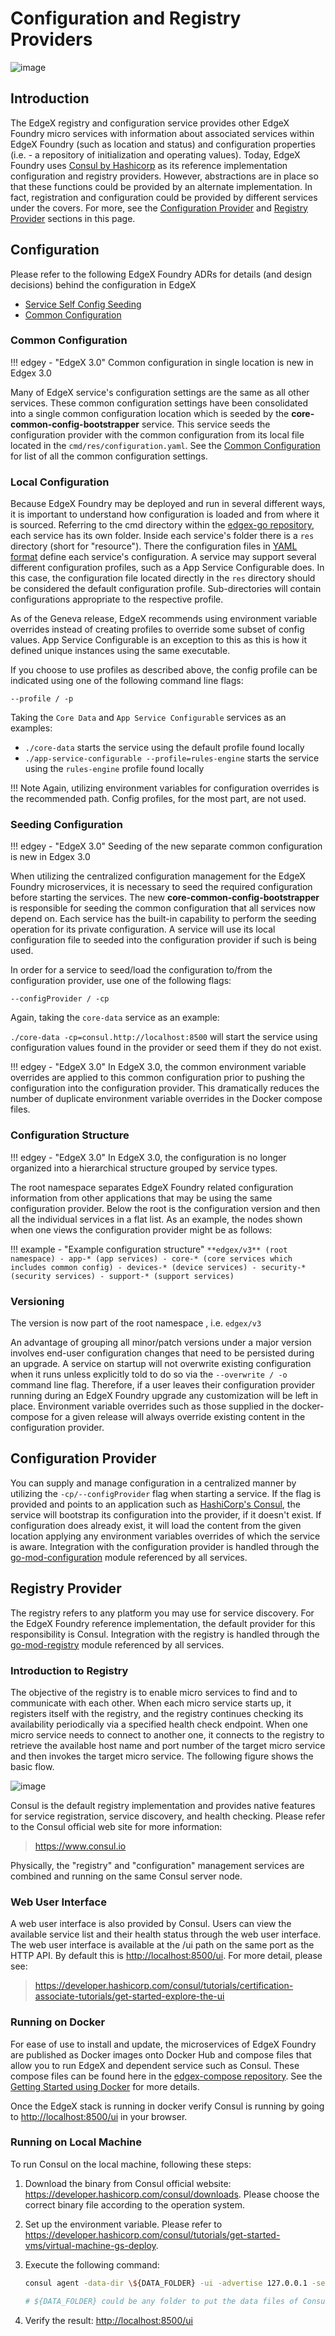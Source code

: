 # Configuration and Registry Providers



![image](EdgeX_CoreRegConfig.png)

## Introduction

 The EdgeX registry and configuration service provides other EdgeX Foundry micro services with information about associated services within EdgeX Foundry (such as location and status) and  configuration properties (i.e. - a repository of initialization and operating values).  Today, EdgeX Foundry uses [Consul by Hashicorp](https://www.consul.io/) as its reference implementation configuration and registry providers.  However, abstractions are in place so that these functions could be provided by an alternate implementation.  In fact, registration and configuration could be provided by different services under the covers.  For more, see the [Configuration Provider](ConfigurationAndRegistry.md#configuration-provider) and [Registry Provider](ConfigurationAndRegistry.md#registry-provider) sections in this page.

## Configuration

Please refer to the following EdgeX Foundry ADRs for details (and design decisions) behind the configuration in EdgeX

- [Service Self Config Seeding](../../../design/adr/0005-Service-Self-Config)
- [Common Configuration](../../../design/adr/0026-Common%20Configuration/)

### Common Configuration

!!! edgey - "EdgeX 3.0"
    Common configuration in single location is new in Edgex 3.0

Many of EdgeX service's configuration settings are the same as all other services. 
These common configuration settings have been consolidated into a single common configuration location which is seeded by the **core-common-config-bootstrapper** service.
This service seeds the configuration provider with the common configuration from its local file located in the `cmd/res/configuration.yaml`.
See the [Common Configuration](../CommonConfiguration/) for list of all the common configuration settings.

### Local Configuration

Because EdgeX Foundry may be deployed and run in several different ways, 
it is important to understand how configuration is loaded and from where it is sourced. 
Referring to the cmd directory within the [edgex-go repository](https://github.com/edgexfoundry/edgex-go), each service has its own folder. 
Inside each service's folder there is a `res` directory (short for "resource").
There the configuration files in [YAML format](https://en.wikipedia.org/wiki/YAML) define each service's configuration. 
A service may support several different configuration profiles, such as a App Service Configurable does. 
In this case, the configuration file located directly in the `res` directory should be considered the default configuration profile. 
Sub-directories will contain configurations appropriate to the respective profile.

As of the Geneva release, EdgeX recommends using environment variable overrides instead of creating profiles to override some subset of config values. 
App Service Configurable is an exception to this as this is how it defined unique instances using the same executable.

If you choose to use profiles as described above, the config profile can be indicated using one of the following command line flags:

`--profile / -p`

Taking the `Core Data` and `App Service Configurable` services as an examples:

-   `./core-data` starts the service using the default profile found locally
-   `./app-service-configurable --profile=rules-engine` starts the service using the `rules-engine` profile found locally

!!! Note
    Again, utilizing environment variables for configuration overrides is the recommended path. Config profiles, for the most part, are not used.

### Seeding Configuration

!!! edgey - "EdgeX 3.0"
    Seeding of the new separate common configuration is new in Edgex 3.0

When utilizing the centralized configuration management for the EdgeX Foundry microservices, 
it is necessary to seed the required configuration before starting the services.
The new **core-common-config-bootstrapper** is responsible for seeding the common configuration that all services now depend on.
Each service has the built-in capability to perform the seeding operation for its private configuration. 
A service will use its local configuration file to seeded into the configuration provider if such is being used.

In order for a service to seed/load the configuration to/from the configuration provider, use one of the following flags:

`--configProvider / -cp`

Again, taking the `core-data` service as an example:

`./core-data -cp=consul.http://localhost:8500` will start the service using configuration values found in the provider or seed them if they do not exist. 

!!! edgey - "EdgeX 3.0"
    In EdgeX 3.0, the common environment variable overrides are applied to this common configuration prior to pushing the configuration into the configuration provider. This dramatically reduces the number of duplicate environment variable overrides in the Docker compose files.

### Configuration Structure

!!! edgey - "EdgeX 3.0"
    In EdgeX 3.0, the configuration is no longer organized into a hierarchical structure grouped by service types.

The root namespace separates EdgeX Foundry related configuration information from other applications that may be using the same configuration provider. 
Below the root is the configuration version and then all the individual services in a flat list. 
As an example, the nodes shown when one views the configuration provider might be as follows:

!!! example - "Example configuration structure"
    ```
    **edgex/v3** (root namespace)
        - app-* (app services)
        - core-* (core services which includes common config)
        - devices-* (device services)
        - security-* (security services)
        - support-* (support services)
    ```
### Versioning

The version is now part of the root namespace , i.e. `edgex/v3`

An advantage of grouping all minor/patch versions under a major version involves end-user configuration changes that need to be persisted during an upgrade. 
A service on startup will not overwrite existing configuration when it runs unless explicitly told to do so via the `--overwrite / -o` command line flag. 
Therefore, if a user leaves their configuration provider running during an EdgeX Foundry upgrade any customization will be left in place. 
Environment variable overrides such as those supplied in the docker-compose for a given release will always override existing content in the configuration provider.

## Configuration Provider

You can supply and manage configuration in a centralized manner by utilizing the `-cp/--configProvider` flag when starting a service. If the flag is provided and points to an application such as [HashiCorp's Consul](https://www.consul.io/), the service will bootstrap its configuration into the provider, if it doesn't exist. If configuration does already exist, it will load the content from the given location applying any environment variables overrides of which the service is aware. Integration with the configuration provider is handled through the [go-mod-configuration](https://github.com/edgexfoundry/go-mod-configuration) module referenced by all services.

## Registry Provider

The registry refers to any platform you may use for service discovery. For the EdgeX Foundry reference implementation, the default provider for this responsibility is Consul. Integration with the registry is handled through the [go-mod-registry](https://github.com/edgexfoundry/go-mod-registry) module referenced by all services.

### Introduction to Registry

The objective of the registry is to enable micro services to find and to communicate with each other. When each micro service starts up, it registers itself with the registry, and the registry continues checking
its availability periodically via a specified health check endpoint. When one micro service needs to connect to another one, it connects to the registry to retrieve the available host name and port number of the
target micro service and then invokes the target micro service. The following figure shows the basic flow.

![image](EdgeX_ConfigurationRegistry.png)

Consul is the default registry implementation and provides native features for service registration, service discovery, and health checking. Please refer to the Consul official web site for more information:

> <https://www.consul.io>

Physically, the "registry" and "configuration" management services are combined and running on the same Consul server node.

### Web User Interface

A web user interface is also provided by Consul. Users can view the available service list and their health status through the web user interface. The web user interface is available at the /ui path on the same port as the HTTP API. By default this is <http://localhost:8500/ui>. For more detail, please see:

> <https://developer.hashicorp.com/consul/tutorials/certification-associate-tutorials/get-started-explore-the-ui>

### Running on Docker

For ease of use to install and update, the microservices of EdgeX Foundry are published as Docker images onto Docker Hub and compose files that allow you to run EdgeX and dependent service such as Consul. These compose files can be found here in the [edgex-compose repository](https://github.com/edgexfoundry/edgex-compose/tree/{{version}}). See the [Getting Started using Docker](../../../getting-started/Ch-GettingStartedDockerUsers) for more details.

Once the EdgeX stack is running in docker verify Consul is running by going to  <http://localhost:8500/ui> in your browser.

### Running on Local Machine

To run Consul on the local machine, following these steps:

1.  Download the binary from Consul official website:
    <https://developer.hashicorp.com/consul/downloads>. Please choose the correct
    binary file according to the operation system.
2.  Set up the environment variable. Please refer to
    <https://developer.hashicorp.com/consul/tutorials/get-started-vms/virtual-machine-gs-deploy>.
3.  Execute the following command:

    ``` bash
    consul agent -data-dir \${DATA_FOLDER} -ui -advertise 127.0.0.1 -server -bootstrap-expect 1

    # ${DATA_FOLDER} could be any folder to put the data files of Consul and it needs the read/write permission.
    ```

4.  Verify the result: <http://localhost:8500/ui>
